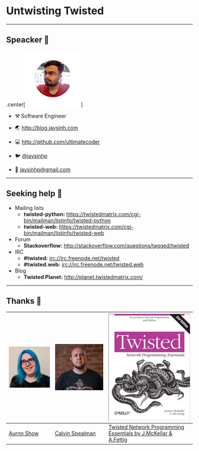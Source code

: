 # Untwisting Twisted

---
## Speacker 👨

  .center[![Speaker Image](images/jaysinh_shukla.jpg)]

* ⚒️ Software Engineer

* 🌏 <http://blog.jaysinh.com>

* 💻 <http://github.com/ultimatecoder>

* 🐦 [@jaysinhp](https://twitter.com/jaysinhp)

* 📧 [jaysinhp@gmail.com](mailto:jaysinhp@gmail.com)

---
## Seeking help 🙋

* Mailing lists
  * **twisted-python:** <https://twistedmatrix.com/cgi-bin/mailman/listinfo/twisted-python>
  * **twisted-web:** <https://twistedmatrix.com/cgi-bin/mailman/listinfo/twisted-web>
* Forum
  * **Stackoverflow:** <http://stackoverflow.com/questions/tagged/twisted>
* IRC
  * **#twisted:** <irc://irc.freenode.net/twisted>
  * **#twisted.web:** <irc://irc.freenode.net/twisted.web>
* Blog
  * **Twisted Planet:** <http://planet.twistedmatrix.com/>

---
## Thanks 🙏

|![Image of Aurynn Shaw][aurynn_img] |![Image of Calvin Spealman][calvin_img] | ![Image of Twisted Book][book_img] |
| -----------------------------------|----------------------------------------|-----------------------------------------------------------------------------|
| [Aurnn Show][aurynn_shaw]          | [Calvin Spealman][calvin_spealman]     | [Twisted Network Programming Essentials by J.McKellar & A.Fettig][book_link]|

[aurynn_shaw]: https://twitter.com/aurynn
[calvin_spealman]: https://medium.com/@ironfroggy
[aurynn_img]: images/aurynn_shaw.jpeg
[calvin_img]: images/calvin_spealman.jpg
[book_link]: http://shop.oreilly.com/product/0636920025016.do
[book_img]: images/twisted_book.jpg
